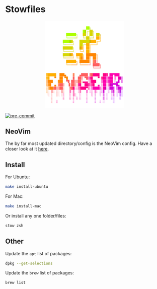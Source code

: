 # Stowfiles

<!-- rich-codex --skip-git-checks --use-pty --hide-command --terminal-width 46 --head 24 -->
<!-- ![`cat engeir.txt | lolcat 2>/dev/null`](assets/logo.svg) -->
<!-- ![This is the altered version of the above](assets/logo-alt.svg) -->
<div align="center">
<img src="assets/logo-alt.svg" width="50%">
</div>

[![pre-commit](https://img.shields.io/badge/pre--commit-enabled-brightgreen?logo=pre-commit&logoColor=white)](https://github.com/pre-commit/pre-commit)

## NeoVim

The by far most updated directory/config is the NeoVim config. Have a closer look at it
[here](./nvim_lua/.config/nvim/README.md).

## Install

For Ubuntu:

```sh
make install-ubuntu
```

For Mac:

```sh
make install-mac
```

Or install any one folder/files:

```sh
stow zsh
```

## Other

Update the `apt` list of packages:

```sh
dpkg --get-selections
```

Update the `brew` list of packages:

```sh
brew list
```

